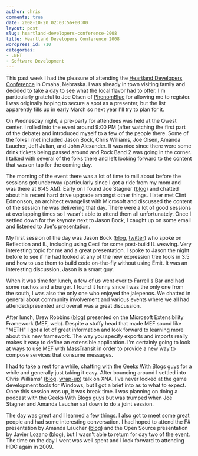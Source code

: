 ```yaml
---
author: chris
comments: true
date: 2008-10-20 02:03:56+00:00
layout: post
slug: heartland-developers-conference-2008
title: Heartland Developers Conference 2008
wordpress_id: 710
categories:
- .NET
- Software Development
---
```


This past week I had the pleasure of attending the [Heartland Developers Conference](http://www.heartlanddc.com/Omaha/) in Omaha, Nebraska. I was already in town visiting family and decided to take a day to see what the local flavor had to offer. I'm particularly grateful to Joe Olsen of [PhenomBlue](http://www.phenomblue.com/) for allowing me to register. I was originally hoping to secure a spot as a presenter, but the list apparently fills up in early March so next year I'll try to plan for it.

On Wednesday night, a pre-party for attendees was held at the Qwest center. I rolled into the event around 9:00 PM (after watching the first part of the debate) and introduced myself to a few of the people there. Some of the folks I met included Jason Bock, Chris Williams, Joe Olsen, Amanda Laucher, Jeff Julian, and John Alexander. It was nice since there were some drink tickets being passed around and Rock Band 2 was going in the corner. I talked with several of the folks there and left looking forward to the content that was on tap for the coming day.

The morning of the event there was a lot of time to mill about before the sessions got underway (particularly since I got a ride from my mom and was there at 6:45 AM). Early on I found Joe Stagner ([blog](http://www.misfitgeek.com/)) and chatted about his recent hard drive upgrade amongst other things. I later met Clint Edmonson, an architect evangelist with Microsoft and discussed the content of the session he was delivering that day. There were a lot of good sessions at overlapping times so I wasn't able to attend them all unfortunately. Once I settled down for the keynote next to Jason Bock, I caught up on some email and listened to Joe's presentation.

My first session of the day was Jason Bock ([blog](http://www.jasonbock.net/), [twitter](http://twitter.com/jasonbock)) who spoke on Reflection and IL, including using Cecil for some post-build IL weaving. Very interesting topic for me and a great presentation. I spoke to Jason the night before to see if he had looked at any of the new expression tree tools in 3.5 and how to use them to build code on-the-fly without using Emit. It was an interesting discussion, Jason is a smart guy.

When it was time for lunch, a few of us went over to Farrell's Bar and had some nachos and a burger. I found it funny since I was the only one from the south, I was also the only one who enjoyed the jalepenos. We chatted in general about community involvement and various events where we all had attended/presented and overall was a great discussion. 

After lunch, Drew Robbins ([blog](http://drewby.spaces.live.com/)) presented on the Microsoft Extensibility Framework (MEF, web). Despite a stuffy head that made MEF sound like "METH" I got a lot of great information and look forward to learning more about this new framework. The way you specify exports and imports really makes it easy to define an extensible application. I'm certainly going to look at ways to use MEF with [MassTransit](http://code.google.com/p/masstransit/) in order to provide a new way to compose services that consume messages.

I had to take a rest for a while, chatting with the [Geeks With Blogs](http://geekswithblogs.net/) guys for a while and generally just taking it easy. After bouncing around I settled into Chris Williams' ([blog](http://www.BlogusMaximus.net/), [wrap-up](http://blogusmaximus.net/archive/2008/10/18/125919.aspx)) talk on XNA. I've never looked at the game development tools for Windows, but I got a brief into as to what to expect. Once this session was up, it was break time. I was planning on doing a podcast with the Geeks With Blogs guys but was trumped when Joe Stagner and Amanda Laucher sat down to do a joint session.

The day was great and I learned a few things. I also got to meet some great people and had some interesting conversation. I had hoped to attend the F# presentation by Amanda Laucher ([blog](http://www.pandamonial.com/)) and the Open Source presentation by Javier Lozano ([blog](http://blog.lozanotek.com/)), but I wasn't able to return for day two of the event. The time on the day I went was well spent and I look forward to attending HDC again in 2009.



